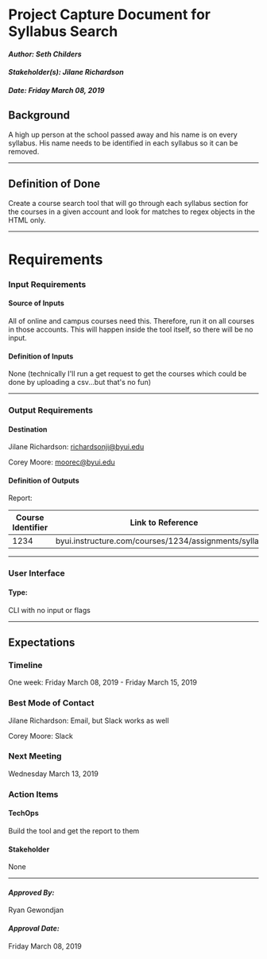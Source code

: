 # Project Capture Document for Syllabus Search
#### *Author: Seth Childers*
#### *Stakeholder(s): Jilane Richardson*
#### *Date: Friday March 08, 2019*


## Background

A high up person at the school passed away and his name is on every syllabus. His name needs to be identified in each syllabus so it can be removed.

-----

## Definition of Done
Create a course search tool that will go through each syllabus section for the courses in a given account and look for matches to regex objects in the HTML only.

-----

# Requirements

### Input Requirements

#### Source of Inputs

All of online and campus courses need this. Therefore, run it on all courses in those accounts. This will happen inside the tool itself, so there will be no input.

#### Definition of Inputs

None (technically I'll run a get request to get the courses which could be done by uploading a csv...but that's no fun)

---

### Output Requirements
#### Destination

Jilane Richardson: richardsonji@byui.edu

Corey Moore: moorec@byui.edu

#### Definition of Outputs

Report: 

| Course Identifier | Link to Reference |
| ----------------- | ----------------- |
| 1234 | byui.instructure.com/courses/1234/assignments/syllabus |

---

### User Interface

#### Type:

CLI with no input or flags

-----

## Expectations

### Timeline
One week: Friday March 08, 2019 - Friday March 15, 2019

### Best Mode of Contact
Jilane Richardson: Email, but Slack works as well

Corey Moore: Slack

### Next Meeting
Wednesday March 13, 2019

### Action Items
<!-- Recap Meeting -->
#### TechOps
Build the tool and get the report to them

#### Stakeholder
None

-----

#### *Approved By:* 
Ryan Gewondjan

#### *Approval Date:*
Friday March 08, 2019